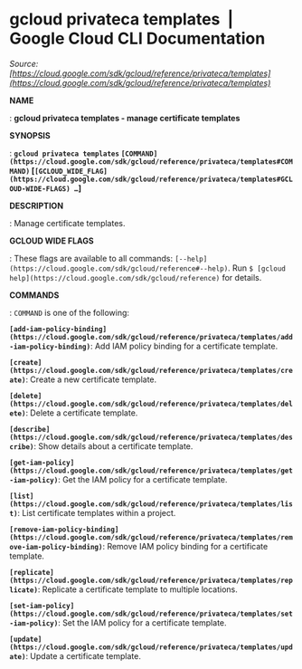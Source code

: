 # gcloud privateca templates  |  Google Cloud CLI Documentation

*Source: [https://cloud.google.com/sdk/gcloud/reference/privateca/templates](https://cloud.google.com/sdk/gcloud/reference/privateca/templates)*

**NAME**

: **gcloud privateca templates - manage certificate templates**

**SYNOPSIS**

: **`gcloud privateca templates` `[COMMAND](https://cloud.google.com/sdk/gcloud/reference/privateca/templates#COMMAND)` [`[GCLOUD_WIDE_FLAG](https://cloud.google.com/sdk/gcloud/reference/privateca/templates#GCLOUD-WIDE-FLAGS) …`]**

**DESCRIPTION**

: Manage certificate templates.

**GCLOUD WIDE FLAGS**

: These flags are available to all commands: `[--help](https://cloud.google.com/sdk/gcloud/reference#--help)`.
Run `$ [gcloud help](https://cloud.google.com/sdk/gcloud/reference)` for details.

**COMMANDS**

: ``COMMAND`` is one of the following:

**`[add-iam-policy-binding](https://cloud.google.com/sdk/gcloud/reference/privateca/templates/add-iam-policy-binding)`**:
Add IAM policy binding for a certificate template.

**`[create](https://cloud.google.com/sdk/gcloud/reference/privateca/templates/create)`**:
Create a new certificate template.

**`[delete](https://cloud.google.com/sdk/gcloud/reference/privateca/templates/delete)`**:
Delete a certificate template.

**`[describe](https://cloud.google.com/sdk/gcloud/reference/privateca/templates/describe)`**:
Show details about a certificate template.

**`[get-iam-policy](https://cloud.google.com/sdk/gcloud/reference/privateca/templates/get-iam-policy)`**:
Get the IAM policy for a certificate template.

**`[list](https://cloud.google.com/sdk/gcloud/reference/privateca/templates/list)`**:
List certificate templates within a project.

**`[remove-iam-policy-binding](https://cloud.google.com/sdk/gcloud/reference/privateca/templates/remove-iam-policy-binding)`**:
Remove IAM policy binding for a certificate template.

**`[replicate](https://cloud.google.com/sdk/gcloud/reference/privateca/templates/replicate)`**:
Replicate a certificate template to multiple locations.

**`[set-iam-policy](https://cloud.google.com/sdk/gcloud/reference/privateca/templates/set-iam-policy)`**:
Set the IAM policy for a certificate template.

**`[update](https://cloud.google.com/sdk/gcloud/reference/privateca/templates/update)`**:
Update a certificate template.